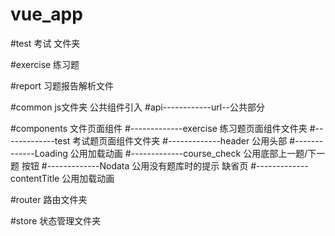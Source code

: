 # vue_app


#test 考试  文件夹

#exercise 练习题

#report 习题报告解析文件

#common js文件夹  公共组件引入
#api------------url--公共部分



#components 文件页面组件
#-------------exercise 练习题页面组件文件夹
#-------------test 考试题页面组件文件夹
#-------------header 公用头部
#-------------Loading 公用加载动画
#-------------course_check 公用底部上一题/下一题 按钮
#-------------Nodata 公用没有题库时的提示 缺省页
#-------------contentTitle 公用加载动画




#router 路由文件夹

#store 状态管理文件夹
